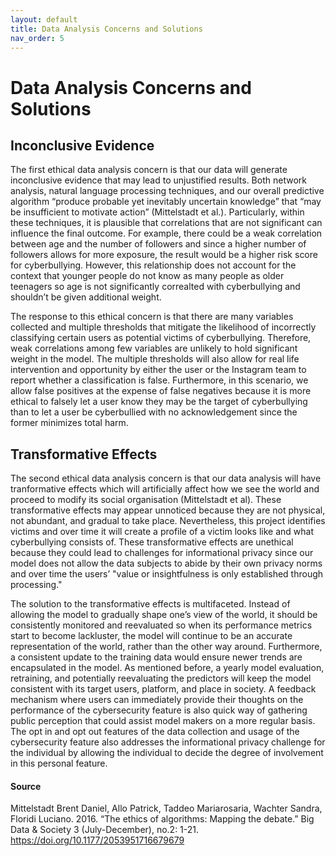 ```yaml
---
layout: default
title: Data Analysis Concerns and Solutions  
nav_order: 5
---
```

# Data Analysis Concerns and Solutions 

## Inconclusive Evidence
The first ethical data analysis concern is that our data will generate inconclusive evidence that may lead to unjustified results. Both network analysis, natural language processing techniques, and our overall predictive algorithm “produce probable yet inevitably uncertain knowledge” that “may be insufficient to motivate action” (Mittelstadt et al.). Particularly, within these techniques, it is plausible that correlations that are not significant can influence the final outcome. For example, there could be a weak correlation between age and the number of followers and since a higher number of followers allows for more exposure, the result would be a higher risk score for cyberbullying. However, this relationship does not account for the context that younger people do not know as many people as older teenagers so age is not significantly correalted with cyberbullying and shouldn’t be given additional weight. 

The response to this ethical concern is that there are many variables collected and multiple thresholds that mitigate the likelihood of incorrectly classifying certain users as potential victims of cyberbullying. Therefore, weak correlations among few variables are unlikely to hold significant weight in the model. The multiple thresholds will also allow for real life intervention and opportunity by either the user or the Instagram team to report whether a classification is false. Furthermore, in this scenario, we allow false positives at the expense of false negatives because it is more ethical to falsely let a user know they may be the target of cyberbullying than to let a user be cyberbullied with no acknowledgement since the former minimizes total harm. 

## Transformative Effects 
The second ethical data analysis concern is that our data analysis will have tranformative effects which will artificially affect how we see the world and proceed to modify its social organisation (Mittelstadt et al). These transformative effects may appear unnoticed because they are not physical, not abundant, and gradual to take place. Nevertheless, this project identifies victims and over time it will create a profile of a victim looks like and what cyberbullying consists of. These transformative effects are unethical because they could lead to challenges for informational privacy since our model does not allow the data subjects to abide by their own privacy norms and over time the users’ "value or insightfulness is only established through processing."  

The solution to the transformative effects is multifaceted. Instead of allowing the model to gradually shape one’s view of the world, it should be consistently monitored and reevaluated so when its performance metrics start to become lackluster, the model will continue to be an accurate representation of the world, rather than the other way around. Furthermore, a consistent update to the training data would ensure newer trends are encapsulated in the model. As mentioned before, a yearly model evaluation, retraining, and potentially reevaluating the predictors will keep the model consistent with its target users, platform, and place in society. A feedback mechanism where users can immediately provide their thoughts on the performance of the cybersecurity feature is also quick way of gathering public perception that could assist model makers on a more regular basis. The opt in and opt out features of the data collection and usage of the cybersecurity feature also addresses the informational privacy challenge for the individual by allowing the individual to decide the degree of involvement in this personal feature. 

#### Source
Mittelstadt Brent Daniel, Allo Patrick, Taddeo Mariarosaria, Wachter Sandra, Floridi Luciano. 2016. “The ethics of algorithms: Mapping the debate.” Big Data & Society 3 (July-December), no.2: 1-21. https://doi.org/10.1177/2053951716679679

